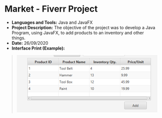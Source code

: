 # Market - Fiverr Project

* **Languages and Tools:** Java and JavaFX
* **Project Description:** The objective of the project was to develop a Java Program, using JavaFX, to add products to an inventory and other things.
* **Date:** 26/09/2020
* **Interface Print (Example):**
> <img src="https://github.com/GJordao12/Fiverr-Market/blob/main/InterfacePrint.PNG">
